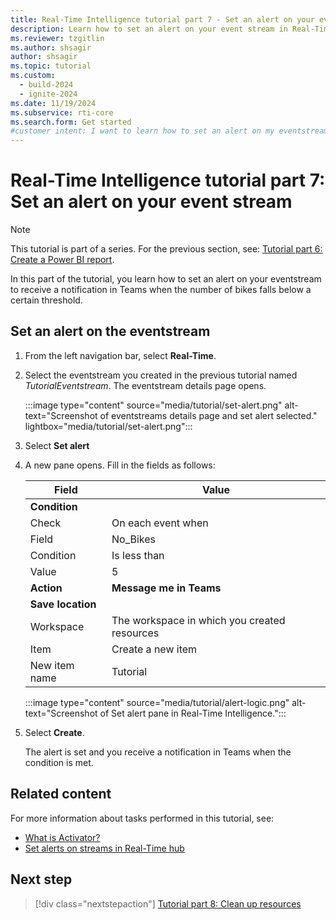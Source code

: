 ```yaml
---
title: Real-Time Intelligence tutorial part 7 - Set an alert on your event stream
description: Learn how to set an alert on your event stream in Real-Time Intelligence.
ms.reviewer: tzgitlin
ms.author: shsagir
author: shsagir
ms.topic: tutorial
ms.custom:
  - build-2024
  - ignite-2024
ms.date: 11/19/2024
ms.subservice: rti-core
ms.search.form: Get started
#customer intent: I want to learn how to set an alert on my eventstream in Real-Time Intelligence.
---
```

# Real-Time Intelligence tutorial part 7: Set an alert on your event stream

> [!NOTE]
> This tutorial is part of a series. For the previous section, see: [Tutorial part 6: Create a Power BI report](tutorial-6-power-bi-report.md).

In this part of the tutorial, you learn how to set an alert on your eventstream to receive a notification in Teams when the number of bikes falls below a certain threshold.

## Set an alert on the eventstream

1. From the left navigation bar, select **Real-Time**.
1. Select the eventstream you created in the previous tutorial named *TutorialEventstream*.
    The eventstream details page opens.
    
    :::image type="content" source="media/tutorial/set-alert.png" alt-text="Screenshot of eventstreams details page and set alert selected." lightbox="media/tutorial/set-alert.png":::

1. Select **Set alert**
1. A new pane opens. Fill in the fields as follows:

    | Field | Value |
    | --- | --- |
    | **Condition** |  |
    | Check | On each event when |
    | Field | No_Bikes |  
    | Condition | Is less than |
    | Value | 5 |
    | **Action** |  **Message me in Teams**
    | **Save location** | | 
    | Workspace | The workspace in which you created resources|
    | Item | Create a new item |
    | New item name | Tutorial |

    :::image type="content" source="media/tutorial/alert-logic.png" alt-text="Screenshot of Set alert pane in Real-Time Intelligence.":::

1. Select **Create**.

    The alert is set and you receive a notification in Teams when the condition is met.

## Related content

For more information about tasks performed in this tutorial, see:

* [What is Activator?](data-activator/activator-introduction.md)
* [Set alerts on streams in Real-Time hub](../real-time-hub/set-alerts-data-streams.md)

## Next step

> [!div class="nextstepaction"]
> [Tutorial part 8: Clean up resources](tutorial-8-clean-up-resources.md)
